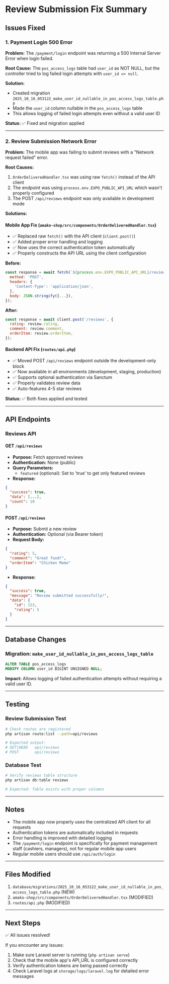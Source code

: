 # Review Submission Fix Summary

## Issues Fixed

### 1. Payment Login 500 Error
**Problem:** The `/payment/login` endpoint was returning a 500 Internal Server Error when login failed.

**Root Cause:** The `pos_access_logs` table had `user_id` as NOT NULL, but the controller tried to log failed login attempts with `user_id => null`.

**Solution:** 
- Created migration `2025_10_16_053122_make_user_id_nullable_in_pos_access_logs_table.php`
- Made the `user_id` column nullable in the `pos_access_logs` table
- This allows logging of failed login attempts even without a valid user ID

**Status:** ✅ Fixed and migration applied

---

### 2. Review Submission Network Error
**Problem:** The mobile app was failing to submit reviews with a "Network request failed" error.

**Root Causes:**
1. `OrderDeliveredHandler.tsx` was using raw `fetch()` instead of the API client
2. The endpoint was using `process.env.EXPO_PUBLIC_API_URL` which wasn't properly configured
3. The POST `/api/reviews` endpoint was only available in development mode

**Solutions:**

#### Mobile App Fix (`amako-shop/src/components/OrderDeliveredHandler.tsx`)
- ✅ Replaced raw `fetch()` with the API client (`client.post()`)
- ✅ Added proper error handling and logging
- ✅ Now uses the correct authentication token automatically
- ✅ Properly constructs the API URL using the client configuration

**Before:**
```javascript
const response = await fetch(`${process.env.EXPO_PUBLIC_API_URL}/reviews`, {
  method: 'POST',
  headers: {
    'Content-Type': 'application/json',
  },
  body: JSON.stringify({...}),
});
```

**After:**
```javascript
const response = await client.post('/reviews', {
  rating: review.rating,
  comment: review.comment,
  orderItem: review.orderItem,
});
```

#### Backend API Fix (`routes/api.php`)
- ✅ Moved POST `/api/reviews` endpoint outside the development-only block
- ✅ Now available in all environments (development, staging, production)
- ✅ Supports optional authentication via Sanctum
- ✅ Properly validates review data
- ✅ Auto-features 4-5 star reviews

**Status:** ✅ Both fixes applied and tested

---

## API Endpoints

### Reviews API

#### GET `/api/reviews`
- **Purpose:** Fetch approved reviews
- **Authentication:** None (public)
- **Query Parameters:**
  - `featured` (optional): Set to 'true' to get only featured reviews
- **Response:**
```json
{
  "success": true,
  "data": [...],
  "count": 10
}
```

#### POST `/api/reviews`
- **Purpose:** Submit a new review
- **Authentication:** Optional (via Bearer token)
- **Request Body:**
```json
{
  "rating": 5,
  "comment": "Great food!",
  "orderItem": "Chicken Momo"
}
```
- **Response:**
```json
{
  "success": true,
  "message": "Review submitted successfully!",
  "data": {
    "id": 123,
    "rating": 5
  }
}
```

---

## Database Changes

### Migration: `make_user_id_nullable_in_pos_access_logs_table`
```sql
ALTER TABLE pos_access_logs 
MODIFY COLUMN user_id BIGINT UNSIGNED NULL;
```

**Impact:** Allows logging of failed authentication attempts without requiring a valid user ID.

---

## Testing

### Review Submission Test
```bash
# Check routes are registered
php artisan route:list --path=api/reviews

# Expected output:
# GET|HEAD   api/reviews
# POST       api/reviews
```

### Database Test
```bash
# Verify reviews table structure
php artisan db:table reviews

# Expected: Table exists with proper columns
```

---

## Notes

- The mobile app now properly uses the centralized API client for all requests
- Authentication tokens are automatically included in requests
- Error handling is improved with detailed logging
- The `/payment/login` endpoint is specifically for payment management staff (cashiers, managers), not for regular mobile app users
- Regular mobile users should use `/api/auth/login`

---

## Files Modified

1. `database/migrations/2025_10_16_053122_make_user_id_nullable_in_pos_access_logs_table.php` (NEW)
2. `amako-shop/src/components/OrderDeliveredHandler.tsx` (MODIFIED)
3. `routes/api.php` (MODIFIED)

---

## Next Steps

✅ All issues resolved!

If you encounter any issues:
1. Make sure Laravel server is running (`php artisan serve`)
2. Check that the mobile app's API_URL is configured correctly
3. Verify authentication tokens are being passed correctly
4. Check Laravel logs at `storage/logs/laravel.log` for detailed error messages

